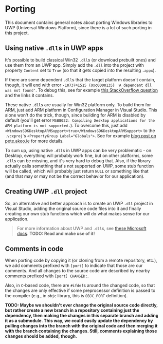 # Porting

This document contains general notes about porting Windows libraries to UWP (Universal Windows Platform), since there is a lot of such porting in this project.

## Using native `.dll`s in UWP apps

It's possible to build classical Win32 `.dll`s (or download prebuilt ones) and use them from an UWP app.
Simply add the `.dll` into the project with property `Content` set to `True` (so that it gets copied into the resulting `.appx`).

If there are some dependent `.dll`s that the target platform doesn't contain, though, it will end with error `-1073741515 (0xc0000135) 'A dependent dll was not found'`.
To debug this, see for example [this StackOverflow question](https://stackoverflow.com/q/44659598) and the links it contains.

These native `.dll`s are usually for Win32 platform only.
To build them for ARM, just add ARM platform in Configuration Manager in Visual Studio.
This alone won't do the trick, though, since building for ARM is disabled by default (you'll get error `MSB8022: Compiling Desktop applications for the ARM platform is not supported.`).
To overcome this, just add `<WindowsSDKDesktopARMSupport>true</WindowsSDKDesktopARMSupport>` to the `.vcxproj`'s `<PropertyGroup Label="Globals">`.
See for example [blog post on pete.akeo.ie](http://pete.akeo.ie/2017/05/compiling-desktop-arm-applications-with.html) for more details.

To sum up, using native `.dll`s in UWP apps can be very problematic - on Desktop, everything will probably work fine, but on other platforms, some `.dll`s can be missing, and it's very hard to debug that.
Also, if the library actually calls something that's not supported on UWP, some stub function will be called, which will probably just return `NULL` or something like that (and that may or may not be the correct behavior for our application).

## Creating UWP `.dll` project

So, an alternative and better approach is to create an UWP `.dll` project in Visual Studio, adding the original source code files into it and finally creating our own stub functions which will do what makes sense for our application.

> For more information about UWP and `.dll`s, see [these Microsoft docs](https://docs.microsoft.com/en-us/cpp/cppcx/dlls-c-cx).
> **TODO: Read and make use of it!**

## Comments in code

When porting code by copying it (or cloning from a remote repository, etc.), we add comments prefixed with `[port]` to indicate that those are our comments.
And all changes to the source code are described by nearby comments prefixed with `[port] CHANGED:`.

Also, in `C`-based code, there are `#ifdef`s around the changed code, so that the changes are only effective if some preprocessor definition is passed to the compiler (e.g., in `objc` library, this is `OBJC_PORT` definition).

**TODO: Maybe we shouldn't ever change the original source code directly, but rather create a new branch in a repository containing just the dependency, then making the changes in this separate branch and adding it as a submodule.
This way, we could easily update the dependency by pulling changes into the branch with the original code and then merging it with the branch containing the changes.
Still, comments explaining those changes should be added, though.**
